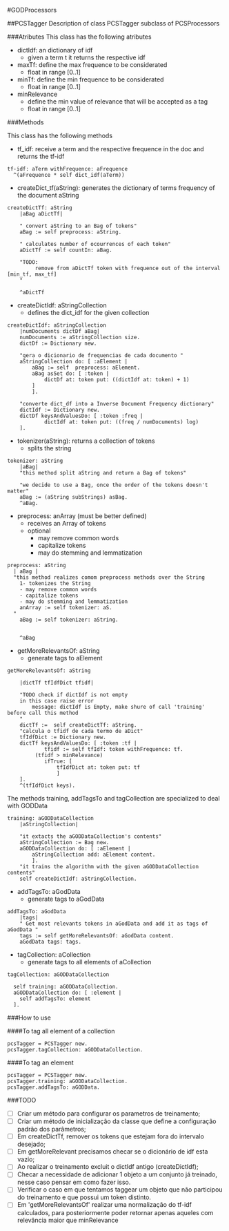 #GODProcessors

##PCSTagger
Description of class PCSTagger subclass of PCSProcessors

###Atributes
This class has the following atributes

  - dictIdf: an dictionary of idf
    - given a term t it returns the respective idf
  - maxTf: define the max frequence to be considerated
    - float in range [0..1]
  - minTf: define the min frequence to be considerated
    - float in range [0..1]
  - minRelevance
    - define the min value of relevance that will be accepted as a tag
    - float in range [0..1]


###Methods

This class has the following methods

  - tf_idf: receive a term and the respective frequence in the doc and returns the tf-idf
```Smalltalk
tf-idf: aTerm withFrequence: aFrequence
  ^(aFrequence * self dict_idf(aTerm))
```

  - createDict_tf(aString): generates the dictionary of terms frequency of the document aString
```Smalltalk
createDictTf: aString
  	|aBag aDictTf|
	
  	" convert aString to an Bag of tokens"
  	aBag := self preprocess: aString.

  	" calculates number of ocourrences of each token"
  	aDictTf := self countIn: aBag.

  	"TODO:
		 remove from aDictTf token with frequence out of the interval [min_tf, max_tf]
  	"

   	^aDictTf
```
  - createDictIdf: aStringCollection
    - defines the dict_idf for the given collection

```Smalltalk
createDictIdf: aStringCollection
  	|numDocuments dictDf aBag|
  	numDocuments := aStringCollection size.
  	dictDf := Dictionary new.
	
  	"gera o dicionario de frequencias de cada documento "
  	aStringCollection do: [ :aElement |
		aBag := self  preprocess: aElement.
		aBag asSet do: [ :token |
      		dictDf at: token put: ((dictIdf at: token) + 1)
		]
    	].

  	"converte dict_df into a Inverse Document Frequency dictionary"
  	dictIdf := Dictionary new.
  	dictDf keysAndValuesDo: [ :token :freq |
    		dictIdf at: token put: ((freq / numDocuments) log)
  	].
```

  - tokenizer(aString): returns a collection of tokens
    - splits the string
```Smalltalk
tokenizer: aString
  	|aBag|
	"this method split aString and return a Bag of tokens"
	
	"we decide to use a Bag, once the order of the tokens doesn't matter"
	aBag := (aString subStrings) asBag.
	^aBag.
```

  - preprocess: anArray (must be better defined)
    - receives an Array of tokens
    - optional
      - may remove common words
      - capitalize tokens
      - may do stemming and lemmatization
```Smalltalk
preprocess: aString
  | aBag |
  "this method realizes comom preprocess methods over the String
	1- tokenizes the String 
    - may remove common words
    - capitalize tokens
    - may do stemming and lemmatization
	anArray := self tokenizer: aS. 
  "
	aBag := self tokenizer: aString. 
	
	
	^aBag
```

  - getMoreRelevantsOf: aString
    - generate tags to aElement
```Smalltalk
getMoreRelevantsOf: aString
 
	|dictTf tfIdfDict tfidf|

	"TODO check if dictIdf is not empty
	in this case raise error
		message: dictIdf is Empty, make shure of call 'training' before call this method
	"
  	dictTf :=  self createDictTf: aString.
  	"calcula o tfidf de cada termo de aDict"
  	tfIdfDict := Dictionary new.
  	dictTf keysAndValuesDo: [ :token :tf |
    		tfidf := self tfIdf: token withFrequence: tf.
   		 (tfidf > minRelevance)
			ifTrue: [
      			tfIdfDict at: token put: tf
    			]
  	].
  	^(tfIdfDict keys).
```

The methods training, addTagsTo and tagCollection are specialized to deal with GODData
```Smalltalk
training: aGODDataCollection
	|aStringCollection|
	
  	"it extacts the aGODDataCollection's contents"
	aStringCollection := Bag new.
  	aGODDataCollection do: [ :aElement |
		aStringCollection add: aElement content.
    	].
  	"it trains the algorithm with the given aGODDataCollection contents"
	self createDictIdf: aStringCollection.
```



  - addTagsTo: aGodData
    - generate tags to aGodData
```Smalltalk
addTagsTo: aGodData
	|tags|
	" Get most relevants tokens in aGodData and add it as tags of aGodData "
	tags := self getMoreRelevantsOf: aGodData content.
	aGodData tags: tags.
```

  - tagCollection: aCollection
    - generate tags to all elements of aCollection
```Smalltalk
tagCollection: aGODDataCollection

  self training: aGODDataCollection.
  aGODDataCollection do: [ :element |
    self addTagsTo: element
  ].
```
###How to use

####To tag all element of a collection
```Smalltalk
pcsTagger = PCSTagger new.
pcsTagger.tagCollection: aGODDataCollection.
```
####To tag an element
```Smalltalk
pcsTagger = PCSTagger new.
pcsTagger.training: aGODDataCollection.
pcsTagger.addTagsTo: aGODData.
```


###TODO

- [ ] Criar um método para configurar os parametros de treinamento;
- [ ] Criar um método de inicialização da classe que define a configuração padrão dos parâmetros;
- [ ] Em createDictTf, remover os tokens que estejam fora do intervalo desejado;
- [ ] Em getMoreRelevant precisamos checar se o dicionário de idf esta vazio;
- [ ] Ao realizar o treinamento excluit o dictIdf antigo (createDictIdf);
- [ ] Checar a necessidade de adicionar 1 objeto a um conjunto já treinado, nesse caso pensar em como fazer isso.
- [ ] Verificar o caso em que tentamos taggear um objeto que não participou do treinamento e que possui um token distinto.
- [ ] Em 'getMoreRelevantsOf' realizar uma normalização do tf-idf calculados, para posteriormente poder retornar apenas aqueles com relevância maior que minRelevance
